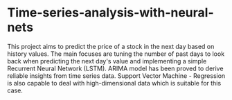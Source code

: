 # Time-series-analysis-with-neural-nets

This project aims to predict the price of a stock in the next day based on history values. The main focuses are tuning the number of past days to look back when predicting the next day's value and implementing a simple Recurrent Neural Network (LSTM). ARIMA model has been proved to derive reliable insights from time series data. Support Vector Machine - Regression is also capable to deal with high-dimensional data which is suitable for this case. 
